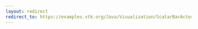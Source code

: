 ```yaml
---
layout: redirect
redirect_to: https://examples.vtk.org/Java/Visualization/ScalarBarActorColorSeries/
---
```

